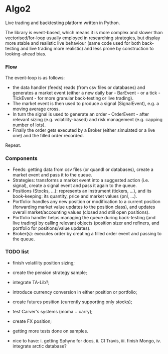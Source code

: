 # Algo2
Live trading and backtesting platform written in Python.

The library is event-based, which means it is more complex and 
slower than vectorised/for-loop usually employed in researching strategies, 
but display more stable and realistic live behaviour (same code used for 
both back-testing and live trading more realistic) and less prone by 
construction to looking-ahead bias. 

### Flow
The event-loop is as follows:
- the data handler (feeds) reads (from csv files or databases) and generates 
a market event (either a new daily bar - BarEvent - or a tick - TickEvent - 
for more granular back-testing or live trading). 
- The market event is then used to produce a signal (SignalEvent),
e.g. a moving
average cross.
- In turn the signal is used to generate an order - OrderEvent - after relevant
sizing (e.g. volatility-based) and risk management (e.g. capping number 
of lots).
- Finally the order gets executed by a Broker (either simulated or a live one) 
and the filled order recorded.

Repeat.

### Components
- Feeds: getting data from csv files (or quandl or databases), 
create a market event and pass it to the queue.
- Strategies: transforms a market event into a suggested action (i.e. signal),
create a signal event and pass it again to the queue.
- Positions (Stocks, ...): represents an instrument (tickers, 
...), and its book-keeping: its quantity, price and market values (pnl, ...).
- Portfolio: handles any new position or modification to a current position 
(forwarding market value updates to the position class), and updates 
overall market/accounting values (closed and still open positions).
- Portfolio handler helps managing the queue during back-testing (and live 
trading) by calling relevant objects (position sizer and refiners, and portfolio 
for positions/value updates).
- Broker(s): executes order by creating a filled order event and passing to 
the queue.

### TODO list
- finish volatility position sizing;
- create the pension strategy sample;
- integrate TA-Lib?;
- introduce currency conversion in either position or portfolio;
- create futures position (currently supporting only stocks);
- test Carver's systems (moma + carry);
- create FX position;
- getting more tests done on samples.

- nice to have: i. getting Sphynx for docs, ii. CI Travis, iii. finish Mongo,
iv. integrate arctic database?
